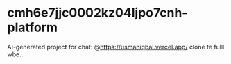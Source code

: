 # cmh6e7jjc0002kz04ljpo7cnh-platform
AI-generated project for chat: @https://usmaniqbal.vercel.app/ clone te fulll wbe...
